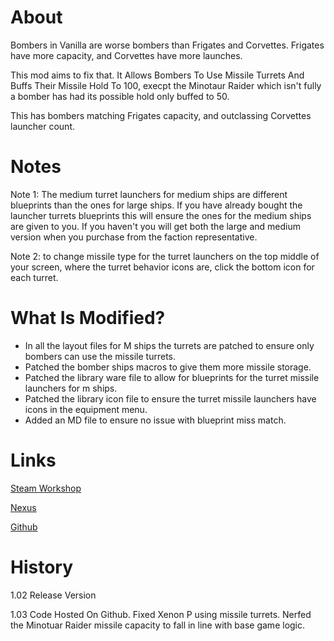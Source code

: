 # About

Bombers in Vanilla are worse bombers than Frigates and Corvettes. Frigates have more capacity, and Corvettes have more launches.

This mod aims to fix that. It Allows Bombers To Use Missile Turrets And Buffs Their Missile Hold To 100, execpt the Minotaur Raider which isn't fully a bomber has had its possible hold only buffed to 50.

This has bombers matching Frigates capacity, and outclassing Corvettes launcher count.

# Notes

Note 1: The medium turret launchers for medium ships are different blueprints than the ones for large ships. If you have already bought the launcher turrets blueprints this will ensure the ones for the medium ships are given to you. If you haven't you will get both the large and medium version when you purchase from the faction representative.

Note 2: to change missile type for the turret launchers on the top middle of your screen, where the turret behavior icons are, click the bottom icon for each turret.

# What Is Modified?

* In all the layout files for M ships the turrets are patched to ensure only bombers can use the missile turrets.
* Patched the bomber ships macros to give them more missile storage.
* Patched the library ware file to allow for blueprints for the turret missile launchers for m ships.
* Patched the library icon file to ensure the turret missile launchers have icons in the equipment menu.
* Added an MD file to ensure no issue with blueprint miss match.

# Links

[Steam Workshop](https://steamcommunity.com/sharedfiles/filedetails/?id=1893821953)

[Nexus](https://www.nexusmods.com/x4foundations/mods/356/)

[Github](https://github.com/rovermicrover/x4-improved-bombers/)

# History

1.02 Release Version

1.03 Code Hosted On Github. Fixed Xenon P using missile turrets. Nerfed the Minotuar Raider missile capacity to fall in line with base game logic.